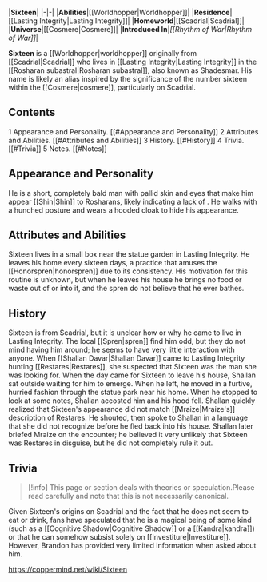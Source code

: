 |**Sixteen**|
|-|-|
|**Abilities**|[[Worldhopper\|Worldhopper]]|
|**Residence**|[[Lasting Integrity\|Lasting Integrity]]|
|**Homeworld**|[[Scadrial\|Scadrial]]|
|**Universe**|[[Cosmere\|Cosmere]]|
|**Introduced In**|*[[Rhythm of War\|Rhythm of War]]*|

**Sixteen** is a [[Worldhopper\|worldhopper]] originally from [[Scadrial\|Scadrial]] who lives in [[Lasting Integrity\|Lasting Integrity]] in the [[Rosharan subastral\|Rosharan subastral]], also known as Shadesmar. His name is likely an alias inspired by the significance of the number sixteen within the [[Cosmere\|cosmere]], particularly on Scadrial.

## Contents

1 Appearance and Personality. [[#Appearance and Personality]] 
2 Attributes and Abilities. [[#Attributes and Abilities]] 
3 History. [[#History]] 
4 Trivia. [[#Trivia]] 
5 Notes. [[#Notes]] 


## Appearance and Personality
He is a short, completely bald man with pallid skin and eyes that make him appear [[Shin\|Shin]] to Rosharans, likely indicating a lack of . He walks with a hunched posture and wears a hooded cloak to hide his appearance.

## Attributes and Abilities
Sixteen lives in a small box near the statue garden in Lasting Integrity. He leaves his home every sixteen days, a practice that amuses the [[Honorspren\|honorspren]] due to its consistency. His motivation for this routine is unknown, but when he leaves his house he brings no food or waste out of or into it, and the spren do not believe that he ever bathes.

## History
Sixteen is from Scadrial, but it is unclear how or why he came to live in Lasting Integrity. The local [[Spren\|spren]] find him odd, but they do not mind having him around; he seems to have very little interaction with anyone.
When [[Shallan Davar\|Shallan Davar]] came to Lasting Integrity hunting [[Restares\|Restares]], she suspected that Sixteen was the man she was looking for. When the day came for Sixteen to leave his house, Shallan sat outside waiting for him to emerge. When he left, he moved in a furtive, hurried fashion through the statue park near his home. When he stopped to look at some notes, Shallan accosted him and his hood fell. Shallan quickly realized that Sixteen's appearance did not match [[Mraize\|Mraize's]] description of Restares. He shouted, then spoke to Shallan in a language that she did not recognize before he fled back into his house. Shallan later briefed Mraize on the encounter; he believed it very unlikely that Sixteen was Restares in disguise, but he did not completely rule it out.

## Trivia
> [!info] This page or section deals with theories or speculation.Please read carefully and note that this is not necessarily canonical.

Given Sixteen's origins on Scadrial and the fact that he does not seem to eat or drink, fans have speculated that he is a magical being of some kind (such as a [[Cognitive Shadow\|Cognitive Shadow]] or a [[Kandra\|kandra]]) or that he can somehow subsist solely on [[Investiture\|Investiture]]. However, Brandon has provided very limited information when asked about him.


https://coppermind.net/wiki/Sixteen